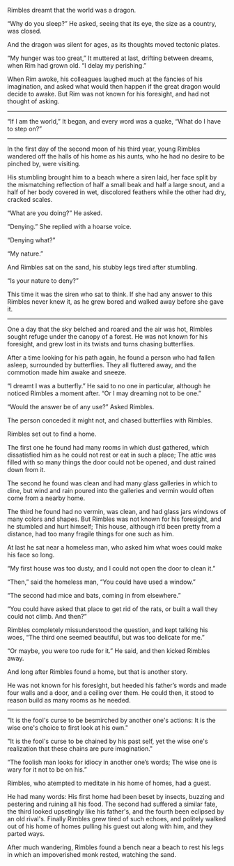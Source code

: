 Rimbles dreamt that the world was a dragon.

 “Why do you sleep?” He asked, seeing that its eye, the size as a country, was closed.

And the dragon was silent for ages, as its thoughts moved tectonic plates.

 “My hunger was too great,” It muttered at last, drifting between dreams, when Rim had grown old. “I delay my perishing.”

When Rim awoke, his colleagues laughed much at the fancies of his imagination, and asked what would then happen if the great dragon would decide to awake. But Rim was not known for his foresight, and had not thought of asking.

----------------

 “If I am the world,” It began, and every word was a quake, “What do I have to step on?”

----------------

In the first day of the second moon of his third year, young Rimbles wandered off the halls of his home as his aunts, who he had no desire to be pinched by, were visiting.

His stumbling brought him to a beach where a siren laid, her face split by the mismatching reflection of half a small beak and half a large snout, and a half of her body covered in wet, discolored feathers while the other had dry, cracked scales.

 “What are you doing?” He asked.

 “Denying.” She replied with a hoarse voice.

 “Denying what?”

 “My nature.”

And Rimbles sat on the sand, his stubby legs tired after stumbling.

 “Is your nature to deny?”

This time it was the siren who sat to think. If she had any answer to this Rimbles never knew it, as he grew bored and walked away before she gave it.

----------------

One a day that the sky belched and roared and the air was hot, Rimbles sought refuge under the canopy of a forest. He was not known for his foresight, and grew lost in its twists and turns chasing butterflies.

After a time looking for his path again, he found a person who had fallen asleep, surrounded by butterflies. They all fluttered away, and the commotion made him awake and sneeze.

 “I dreamt I was a butterfly.” He said to no one in particular, although he noticed Rimbles a moment after. “Or I may dreaming not to be one.”

 “Would the answer be of any use?” Asked Rimbles.

The person conceded it might not, and chased butterflies with Rimbles.

Rimbles set out to find a home.

The first one he found had many rooms in which dust gathered, which dissatisfied him as he could not rest or eat in such a place; The attic was filled with so many things the door could not be opened, and dust rained down from it.

The second he found was clean and had many glass galleries in which to dine, but wind and rain poured into the galleries and vermin would often come from a nearby home.

The third he found had no vermin, was clean, and had glass jars windows of many colors and shapes. But Rimbles was not known for his foresight, and he stumbled and hurt himself; This house, although it’d been pretty from a distance, had too many fragile things for one such as him.

At last he sat near a homeless man, who asked him what woes could make his face so long.

 “My first house was too dusty, and I could not open the door to clean it.”

 “Then,” said the homeless man, “You could have used a window.”

 “The second had mice and bats, coming in from elsewhere.”

 “You could have asked that place to get rid of the rats, or built a wall they could not climb. And then?”

Rimbles completely missunderstood the question, and kept talking his woes, “The third one seemed beautiful, but was too delicate for me.”

 “Or maybe, you were too rude for it.” He said, and then kicked Rimbles away.

And long after Rimbles found a home, but that is another story.

He was not known for his foresight, but heeded his father’s words and made four walls and a door, and a ceiling over them. He could then, it stood to reason build as many rooms as he needed.

----------------

 "It is the fool's curse to be besmirched by another one's actions: It is the wise one's choice to first look at his own."

 "It is the fool's curse to be chained by his past self, yet the wise one's realization that these chains are pure imagination."

 “The foolish man looks for idiocy in another one’s words; The wise one is wary for it not to be on his.”

Rimbles, who atempted to meditate in his home of homes, had a guest.

He had many words: His first home had been beset by insects, buzzing and pestering and ruining all his food. The second had suffered a similar fate, the third looked upsetingly like his father's, and the fourth been eclipsed by an old rival's. Finally Rimbles grew tired of such echoes, and politely walked out of his home of homes pulling his guest out along with him, and they parted ways.

After much wandering, Rimbles found a bench near a beach to rest his legs in which an impoverished monk rested, watching the sand.

